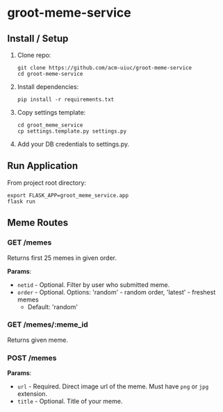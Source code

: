 # groot-meme-service

## Install / Setup
1. Clone repo:

    ```
    git clone https://github.com/acm-uiuc/groot-meme-service
    cd groot-meme-service
    ```

2. Install dependencies:

    ```
    pip install -r requirements.txt
    ```

3. Copy settings template:

    ```
    cd groot_meme_service
    cp settings.template.py settings.py
    ```

4. Add your DB credentials to settings.py.

## Run Application
From project root directory:
```
export FLASK_APP=groot_meme_service.app
flask run
```

## Meme Routes

### GET /memes

Returns first 25 memes in given order.

**Params**:

- `netid` - Optional. Filter by user who submitted meme.
- `order` - Optional. Options: 'random' - random order, 'latest' - freshest memes
    - Default: 'random'

### GET /memes/:meme_id

Returns given meme.

### POST /memes

**Params**:

- `url` - Required. Direct image url of the meme. Must have `png` or `jpg` extension.
- `title` - Optional. Title of your meme.
